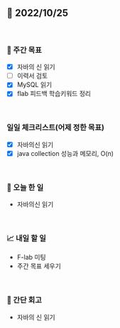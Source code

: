 ## 📅 2022/10/25

<br/>

### 🏹 주간 목표

- [x] 자바의 신 읽기
- [ ] 이력서 검토
- [x] MySQL 읽기
- [x] flab 피드백 학습키워드 정리

<br/>

### 일일 체크리스트(어제 정한 목표)

- [x] 자바의신 읽기
- [x] java collection 성능과 메모리, O(n)

<br/>

### 💯 오늘 한 일

- 자바의신 읽기

<br/>

### 📈 내일 할 일

- F-lab 미팅
- 주간 목표 세우기

<br/>

### 🧐 간단 회고

- 자바의 신 읽기